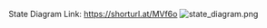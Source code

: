 State Diagram Link: https://shorturl.at/MVf6o
![state_diagram.png](..%2F..%2F..%2FDownloads%2Fstate_diagram.png)